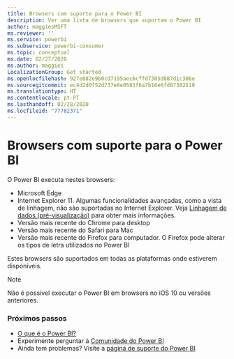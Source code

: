 ```yaml
---
title: Browsers com suporte para o Power BI
description: Ver uma lista de browsers que suportam o Power BI
author: maggiesMSFT
ms.reviewer: ''
ms.service: powerbi
ms.subservice: powerbi-consumer
ms.topic: conceptual
ms.date: 02/27/2020
ms.author: maggies
LocalizationGroup: Get started
ms.openlocfilehash: 927e882e9b0cd7195aec6cffd7305d887d1c306e
ms.sourcegitcommit: ec4d2d0f52d737e8e0583f6a7b16e6fd87382510
ms.translationtype: HT
ms.contentlocale: pt-PT
ms.lasthandoff: 02/28/2020
ms.locfileid: "77782371"
---
```

# <a name="supported-browsers-for-power-bi"></a>Browsers com suporte para o Power BI
O Power BI executa nestes browsers:

- Microsoft Edge
- Internet Explorer 11. Algumas funcionalidades avançadas, como a vista de linhagem, não são suportadas no Internet Explorer. Veja [Linhagem de dados (pré-visualização)](designer/service-data-lineage.md) para obter mais informações.
- Versão mais recente do Chrome para desktop
- Versão mais recente do Safari para Mac
- Versão mais recente do Firefox para computador. O Firefox pode alterar os tipos de letra utilizados no Power BI 

Estes browsers são suportados em todas as plataformas onde estiverem disponíveis.

> [!NOTE]
> Não é possível executar o Power BI em browsers no iOS 10 ou versões anteriores.

### <a name="next-steps"></a>Próximos passos
* [O que é o Power BI?](power-bi-overview.md)
* Experimente perguntar à [Comunidade do Power BI](https://community.powerbi.com/)
* Ainda tem problemas? Visite a [página de suporte do Power BI](https://powerbi.microsoft.com/support/)

